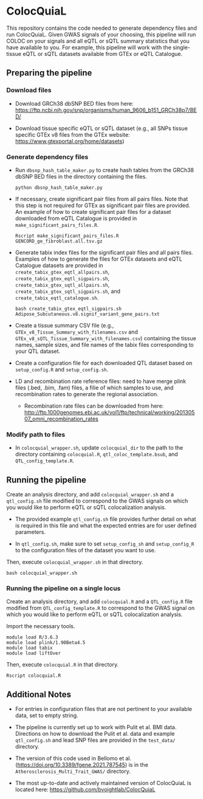 # ColocQuiaL

This repository contains the code needed to generate dependency files and run ColocQuiaL. Given GWAS signals of your choosing, this pipeline will run COLOC on your signals and all eQTL or sQTL summary statistics that you have available to you. For example, this pipeline will work with the single-tissue eQTL or sQTL datasets available from GTEx or eQTL Catalogue.

## Preparing the pipeline
###  Download files
- Download GRCh38 dbSNP BED files from here: https://ftp.ncbi.nih.gov/snp/organisms/human_9606_b151_GRCh38p7/BED/

- Download tissue specific eQTL or sQTL dataset (e.g., all SNPs tissue specific GTEx v8 files from the GTEx website: https://www.gtexportal.org/home/datasets)
  
### Generate dependency files
- Run ``dbsnp_hash_table_maker.py`` to create hash tables from the GRCh38 dbSNP BED files in the directory containing the files.
  ```
  python dbsnp_hash_table_maker.py
  ```

- If necessary, create significant pair files from all pairs files. Note that this step is not required for GTEx as significant pair files are provided. An example of how to create significant pair files for a dataset downloaded from eQTL Catalogue is provided in ``make_significant_pairs_files.R``.
  ```
  Rscript make_significant_pairs_files.R GENCORD_ge_fibroblast.all.tsv.gz
  ```
  
- Generate tabix index files for the significant pair files and all pairs files. Examples of how to generate the files for GTEx datasets and eQTL Catalogue datasets are provided in ``create_tabix_gtex_eqtl_allpairs.sh``, ``create_tabix_gtex_eqtl_sigpairs.sh``, ``create_tabix_gtex_sqtl_allpairs.sh``, ``create_tabix_gtex_sqtl_sigpairs.sh``, and ``create_tabix_eqtl_catalogue.sh``.
  ```
  bash create_tabix_gtex_eqtl_sigpairs.sh Adipose_Subcutaneous.v8.signif_variant_gene_pairs.txt
  ```

- Create a tissue summary CSV file (e.g., ``GTEx_v8_Tissue_Summary_with_filenames.csv`` and ``GTEx_v8_sQTL_Tissue_Summary_with_filenames.csv``) containing the tissue names, sample sizes, and file names of the tabix files corresponding to your QTL dataset.

- Create a configuration file for each downloaded QTL dataset based on ``setup_config.R`` and ``setup_config.sh``.

- LD and recombination rate reference files: need to have merge plink files (.bed, .bim, .fam) files, a filie of which samples to use, and recombination rates to generate the regional association.
  - Recombination rate files can be downloaded from here: http://ftp.1000genomes.ebi.ac.uk/vol1/ftp/technical/working/20130507_omni_recombination_rates
  
### Modify path to files
- In ``colocquial_wrapper.sh``, update ``colocquial_dir`` to the path to the directory containing ``colocquial.R``, ``qtl_coloc_template.bsub``, and ``QTL_config_template.R``. 

## Running the pipeline
Create an analysis directory, and add ``colocquial_wrapper.sh`` and a ``qtl_config.sh`` file modified to correspond to the GWAS signals on which you would like to perform eQTL or sQTL colocalization analysis.

- The provided example ``qtl_config.sh`` file provides further detail on what is required in this file and what the expected entries are for user defined parameters.

- In ``qtl_config.sh``, make sure to set ``setup_config_sh`` and ``setup_config_R`` to the configuration files of the dataset you want to use. 

Then, execute ``colocquial_wrapper.sh`` in that directory.
```
bash colocquial_wrapper.sh
```

### Running the pipeline on a single locus
Create an analysis directory, and add ``colocquial.R`` and a ``QTL_config.R`` file modified from ``QTL_config_template.R`` to correspond to the GWAS signal on which you would like to perform eQTL or sQTL colocalization analysis.

Import the necessary tools.
```
module load R/3.6.3
module load plink/1.90Beta4.5
module load tabix
module load liftOver
```

Then, execute ``colocquial.R`` in that directory.
```
Rscript colocquial.R
```

## Additional Notes
- For entries in configuration files that are not pertinent to your available data, set to empty string.

- The pipeline is currently set up to work with Pulit et al. BMI data. Directions on how to download the Pulit et al. data and example ``qtl_config.sh`` and lead SNP files are provided in the ``test_data/`` directory.

- The version of this code used in Bellomo et al. (https://doi.org/10.3389/fgene.2021.787545) is in the ```Atherosclerosis_Multi_Trait_GWAS/``` directory.

- The most up-to-date and actively maintained version of ColocQuiaL is located here: https://github.com/bvoightlab/ColocQuiaL 
